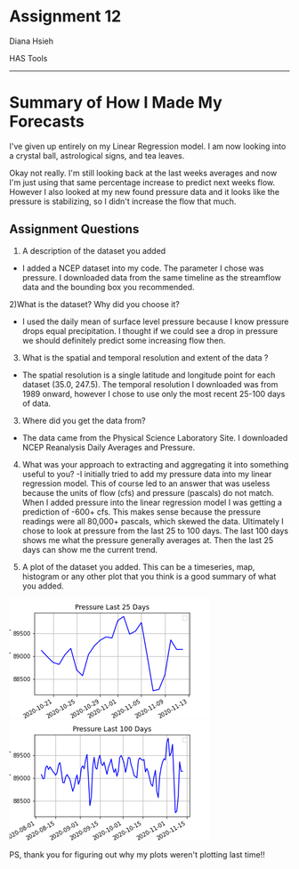 # Assignment 12
Diana Hsieh

HAS Tools
- - -

# Summary of How I Made My Forecasts

I've given up entirely on my Linear Regression model. I am now looking into a crystal ball, astrological signs, and tea leaves.

Okay not really. I'm still looking back at the last weeks averages and now I'm just using that same percentage increase to predict next weeks flow. However I also looked at my new found pressure data and it looks like the pressure is stabilizing, so I didn't increase the flow that much. 

## Assignment Questions

1) A description of the dataset you added
-  I added a NCEP dataset into my code. The parameter I chose was pressure. I downloaded data from the same timeline as the streamflow data and the bounding box you recommended.

2)What is the dataset? Why did you choose it?
- I used the daily mean of surface level pressure because I know pressure drops equal precipitation. I thought if we could see a drop in pressure we should definitely predict some increasing flow then.

3) What is the spatial and temporal resolution and extent of the data ?
- The spatial resolution is a single latitude and longitude point for each dataset (35.0, 247.5). The temporal resolution I downloaded was from 1989 onward, however I chose to use only the most recent 25-100 days of data.

3) Where did you get the data from?
- The data came from the Physical Science Laboratory Site. I downloaded NCEP Reanalysis Daily Averages and Pressure.

4) What was your approach to extracting and aggregating it into something useful to you?
-I initially tried to add my pressure data into my linear regression model. This of course led to an answer that was useless because the units of flow (cfs) and pressure (pascals) do not match. When I added pressure into the linear regression model I was getting a prediction of -600+ cfs. This makes sense because the pressure readings were all 80,000+ pascals, which skewed the data.
Ultimately I chose to look at pressure from the last 25 to 100 days. The last 100 days shows me what the pressure generally averages at. Then the last 25 days can show me the current trend.

5) A plot of the dataset you added. This can be a timeseries, map, histogram or any other plot that you think is a good summary of what you added.


![](assets/Pressure_Plot25.png)
![](assets/Pressure_Plot100.png)

PS, thank you for figuring out why my plots weren't plotting last time!!
